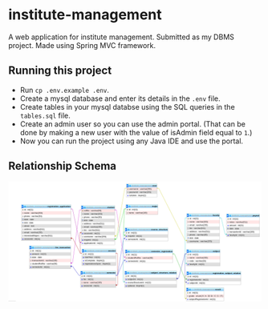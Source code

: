 # institute-management
A web application for institute management. Submitted as my DBMS project. Made using Spring MVC framework.

## Running this project
- Run `cp .env.example .env`.
- Create a mysql database and enter its details in the `.env` file.
- Create tables in your mysql databse using the SQL queries in the `tables.sql` file.
- Create an admin user so you can use the admin portal. (That can be done by making a new user with the value of isAdmin field equal to `1`.)
- Now you can run the project using any Java IDE and use the portal.

## Relationship Schema
![Relationship Schema](./relationship_schema.png)
